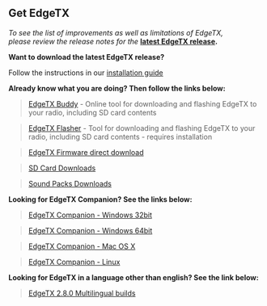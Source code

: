 ## Get EdgeTX

*To see the list of improvements as well as limitations of EdgeTX,  
please review the release notes for the* **[latest EdgeTX release](https://github.com/EdgeTX/edgetx/releases/latest).**

**Want to download the latest EdgeTX release?** 

Follow the instructions in our  [installation guide](https://edgetx.gitbook.io/edgetx-user-manual/edgetx-how-to/update-from-opentx-to-edgetx)

**Already know what you are doing? Then follow the links below:**

> [EdgeTX Buddy](https://buddy.edgetx.org/) - Online tool for downloading and flashing EdgeTX to your radio, including SD card contents

> [EdgeTX Flasher](https://github.com/EdgeTX/flasher/releases) - Tool for downloading and flashing EdgeTX to your radio, including SD card contents - requires installation

> [EdgeTX Firmware direct download](https://github.com/EdgeTX/edgetx/releases/download/v2.8.0/edgetx-firmware-v2.8.0.zip)

> [SD Card Downloads](https://github.com/EdgeTX/edgetx-sdcard/releases)

> [Sound Packs Downloads](https://github.com/EdgeTX/edgetx-sdcard-sounds/releases)

**Looking for EdgeTX Companion? See the links below:**

>[EdgeTX Companion - Windows 32bit](https://github.com/EdgeTX/edgetx/releases/download/v2.8.0/edgetx-cpn-win32-v2.8.0.zip)

>[EdgeTX Companion - Windows 64bit](https://github.com/EdgeTX/edgetx/releases/download/v2.8.0/edgetx-cpn-win64-v2.8.0.zip)

>[EdgeTX Companion - Mac OS X](https://github.com/EdgeTX/edgetx/releases/download/v2.8.0/edgetx-cpn-osx-v2.8.0.zip)

>[EdgeTX Companion - Linux](https://github.com/EdgeTX/edgetx/releases/download/v2.8.0/edgetx-cpn-linux-v2.8.0.zip)

**Looking for EdgeTX in a language other than english? See the link below:**

>[EdgeTX 2.8.0 Multilingual builds](https://github.com/pfeerick/lang-firmwares/releases/tag/release)
